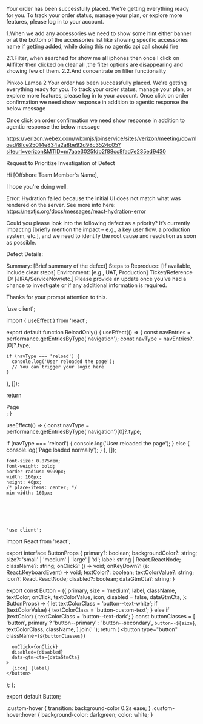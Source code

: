 Your order has been successfully placed. We're getting everything ready for you.
To track your order status, manage your plan, or explore more features, please log in to your account.
 
1.When we add any accessories we need to show some hint either banner or at the bottom of the accessories list like showing specific accessories name if getting added, while doing this no agentic api call should fire
 
2.1.Filter, when searched for show me all iphones then once I click on Allfilter then clicked on clear all ,the filter options are disappearing and showing few of them.
2.2.And concentrate on filter functionality
 
Pinkoo Lamba 2
Your order has been successfully placed. We're getting everything ready for you.  To track your order status, manage your plan, or explore more features, please log in to your account.
Once click on order confirmation we need show response in addition to agentic response the below message


 Once click on order confirmation we need show response in addition to agentic response the below message
 
https://verizon.webex.com/wbxmjs/joinservice/sites/verizon/meeting/download/8fce25014e834a2a8be92d98c3524c05?siteurl=verizon&MTID=m7aae3025fdb2f88cc8fad7e235ed9430



Request to Prioritize Investigation of Defect

Hi [Offshore Team Member's Name],

I hope you're doing well.





Error: Hydration failed because the initial UI does not match what was rendered on the server.
See more info here: https://nextjs.org/docs/messages/react-hydration-error

Could you please look into the following defect as a priority? It’s currently impacting [briefly mention the impact – e.g., a key user flow, a production system, etc.], and we need to identify the root cause and resolution as soon as possible.

Defect Details:

Summary: [Brief summary of the defect]
Steps to Reproduce: [If available, include clear steps]
Environment: [e.g., UAT, Production]
Ticket/Reference ID: [JIRA/ServiceNow/etc.]
Please provide an update once you've had a chance to investigate or if any additional information is required.

Thanks for your prompt attention to this.



'use client';

import { useEffect } from 'react';

export default function ReloadOnly() {
  useEffect(() => {
    const navEntries = performance.getEntriesByType('navigation');
    const navType = navEntries?.[0]?.type;

    if (navType === 'reload') {
      console.log('User reloaded the page');
      // You can trigger your logic here
    }
  }, []);

  return <div>Page</div>;
}

useEffect(() => {
  const navType = performance.getEntriesByType('navigation')[0]?.type;

  if (navType === 'reload') {
    console.log('User reloaded the page');
  } else {
    console.log('Page loaded normally');
  }
}, []);


    font-size: 0.875rem;
    font-weight: bold;
    border-radius: 9999px;
    width: 160px;
    height: 40px;
    /* place-items: center; */
    min-width: 160px;






    'use client';

import React from 'react';

export interface ButtonProps {
  primary?: boolean;
  backgroundColor?: string;
  size?: 'small' | 'medium' | 'large' | 'xl';
  label: string | React.ReactNode;
  className?: string;
  onClick?: () => void;
  onKeyDown?: (e: React.KeyboardEvent<HTMLButtonElement>) => void;
  textColor?: boolean;
  textColorValue?: string;
  icon?: React.ReactNode;
  disabled?: boolean;
  dataGtmCta?: string;
}

export const Button = ({
  primary,
  size = 'medium',
  label,
  className,
  textColor,
  onClick,
  textColorValue,
  icon,
  disabled = false,
  dataGtmCta,
}: ButtonProps) => {
  let textColorClass = 'button--text-white';
  if (textColorValue) {
    textColorClass = 'button-custom-text';
  } else if (textColor) {
    textColorClass = 'button--text-dark';
  }
  const buttonClasses = [
    'button',
    primary ? 'button--primary' : 'button--secondary',
    `button--${size}`,
    textColorClass,
    className,
  ].join(' ');
  return (
    <button
      type="button"
      className={`${buttonClasses}`}
      
      onClick={onClick}
      disabled={disabled}
      data-gtm-cta={dataGtmCta}
    >
      {icon} {label}
    </button>
  );
};

export default Button;

.custom-hover {
  transition: background-color 0.2s ease;
}
.custom-hover:hover {
  background-color: darkgreen;
  color: white;
}


